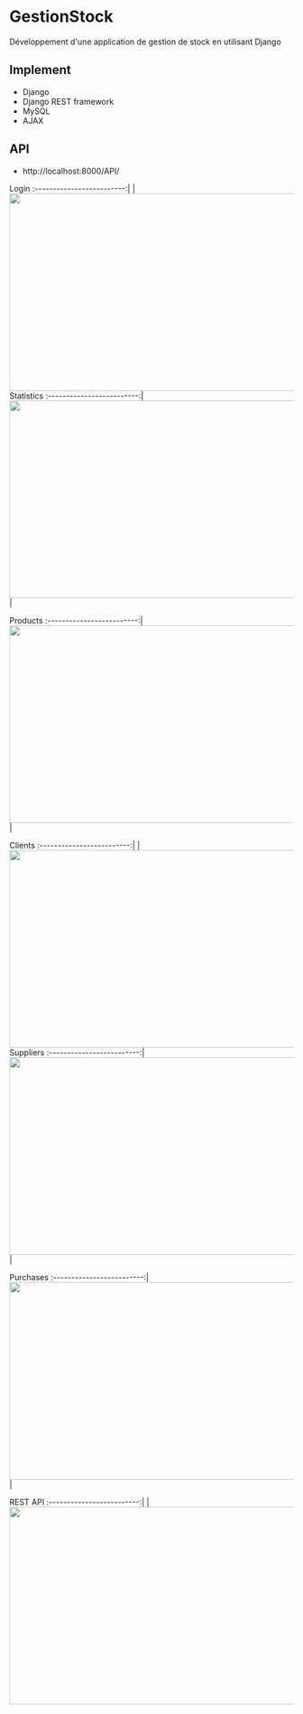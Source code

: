 # GestionStock
Développement d'une application de gestion de stock en utilisant Django

## Implement
- Django
- Django REST framework 
- MySQL
- AJAX
## API
- http://localhost:8000/API/

Login
:-------------------------:|
<img align="left" height="350" width="845" src="https://github.com/MrAbdelaziz/GestionStock-django/blob/master/ScreenShots/login.png"> |

Statistics
:-------------------------:|
<img align="center" height="350" width="845"  src="https://github.com/MrAbdelaziz/GestionStock-django/blob/master/ScreenShots/STATISTICS.png"> |

Products
:-------------------------:|
<img align="center" height="350" width="845"  src="https://github.com/MrAbdelaziz/GestionStock-django/blob/master/ScreenShots/Products.png"> |


Clients
:-------------------------:|
<img align="left" height="350" width="845"  src="https://github.com/MrAbdelaziz/GestionStock-django/blob/master/ScreenShots/clients.png"> |

Suppliers
:-------------------------:|
<img align="center" height="350" width="845"  src="https://github.com/MrAbdelaziz/GestionStock-django/blob/master/ScreenShots/SUPPLIERS.png"> |

Purchases
:-------------------------:|
<img align="center" height="350" width="845"  src="https://github.com/MrAbdelaziz/GestionStock-django/blob/master/ScreenShots/purchases.png"> |


REST API
:-------------------------:|
<img align="left" height="350" width="845" src="https://github.com/MrAbdelaziz/GestionStock-django/blob/master/ScreenShots/RESTAPI.png"> |
